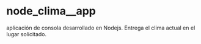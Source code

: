 # node_clima__app
aplicación de consola desarrollado en Nodejs. Entrega el clima actual en el lugar solicitado.
